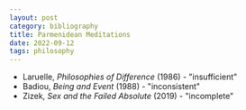 ```yaml
---
layout: post
category: bibliography
title: Parmenidean Meditations
date: 2022-09-12
tags: philosophy
---
```


* Laruelle, *Philosophies of Difference* (1986) - "insufficient"
* Badiou, *Being and Event* (1988) - "inconsistent"
* Zizek, *Sex and the Failed Absolute* (2019) - "incomplete"
